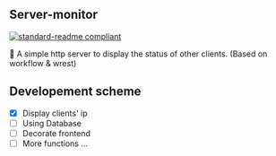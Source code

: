## Server-monitor
[![standard-readme compliant](https://img.shields.io/badge/server-monitor-v1.0-green#:~:text=v1.0-,v1.0)](https://github.com/Qingrenn/server-monitor)

🪩 A simple http server to display the status of other clients. (Based on workflow & wrest)



## Developement scheme

- [x] Display clients' ip
- [ ] Using Database
- [ ] Decorate frontend
- [ ] More functions ...